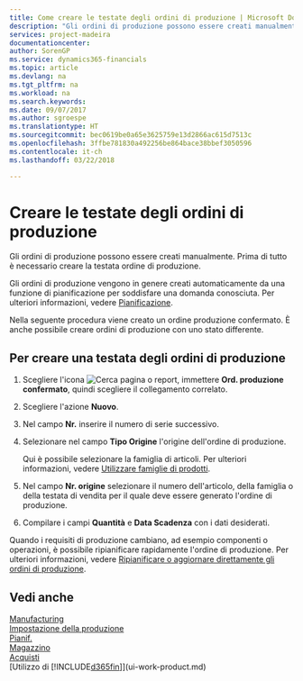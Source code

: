 ```yaml
---
title: Come creare le testate degli ordini di produzione | Microsoft Docs
description: "Gli ordini di produzione possono essere creati manualmente. Prima di tutto è necessario creare la testata ordine di produzione."
services: project-madeira
documentationcenter: 
author: SorenGP
ms.service: dynamics365-financials
ms.topic: article
ms.devlang: na
ms.tgt_pltfrm: na
ms.workload: na
ms.search.keywords: 
ms.date: 09/07/2017
ms.author: sgroespe
ms.translationtype: HT
ms.sourcegitcommit: bec0619be0a65e3625759e13d2866ac615d7513c
ms.openlocfilehash: 3ffbe781830a492256be864bace38bbef3050596
ms.contentlocale: it-ch
ms.lasthandoff: 03/22/2018

---
```

# <a name="create-production-order-headers"></a>Creare le testate degli ordini di produzione
Gli ordini di produzione possono essere creati manualmente. Prima di tutto è necessario creare la testata ordine di produzione.

Gli ordini di produzione vengono in genere creati automaticamente da una funzione di pianificazione per soddisfare una domanda conosciuta. Per ulteriori informazioni, vedere [Pianificazione](production-planning.md).   

Nella seguente procedura viene creato un ordine produzione confermato. È anche possibile creare ordini di produzione con uno stato differente.  

## <a name="to-create-a-production-order-header"></a>Per creare una testata degli ordini di produzione  
1.  Scegliere l'icona ![Cerca pagina o report](media/ui-search/search_small.png "icona Cerca pagina o report"), immettere **Ord. produzione confermato**, quindi scegliere il collegamento correlato.  
2.  Scegliere l'azione **Nuovo**.  
3.  Nel campo **Nr.** inserire il numero di serie successivo.  
4.  Selezionare nel campo **Tipo Origine** l'origine dell'ordine di produzione.

    Qui è possibile selezionare la famiglia di articoli. Per ulteriori informazioni, vedere [Utilizzare famiglie di prodotti](production-how-work-family.md).
5.  Nel campo **Nr. origine** selezionare il numero dell'articolo, della famiglia o della testata di vendita per il quale deve essere generato l'ordine di produzione.  
6.  Compilare i campi **Quantità** e **Data Scadenza** con i dati desiderati.  

Quando i requisiti di produzione cambiano, ad esempio componenti o operazioni, è possibile ripianificare rapidamente l'ordine di produzione. Per ulteriori informazioni, vedere [Ripianificare o aggiornare direttamente gli ordini di produzione](production-how-to-replan-refresh-production-orders.md). 

## <a name="see-also"></a>Vedi anche  
[Manufacturing](production-manage-manufacturing.md)    
[Impostazione della produzione](production-configure-production-processes.md)  
[Pianif.](production-planning.md)      
[Magazzino](inventory-manage-inventory.md)  
[Acquisti](purchasing-manage-purchasing.md)  
[Utilizzo di [!INCLUDE[d365fin](includes/d365fin_md.md)]](ui-work-product.md)

